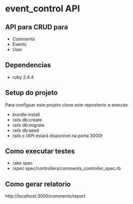 # event_control API

## API para CRUD para
* Comments
* Events 
* User



## Dependencias
* ruby 2.4.4

## Setup do projeto
Para configuar este projeto clone este repositorio e execute
* bundle install 
* rails db:create
* rails db:migrate 
* rails db:seed
* rails s (API estará disponível na porta 3000)

## Como executar testes
* rake spec
* rspec spec/controllers/comments_controller_spec.rb


## Como gerar relatorio 
http://localhost:3000/comments/report
